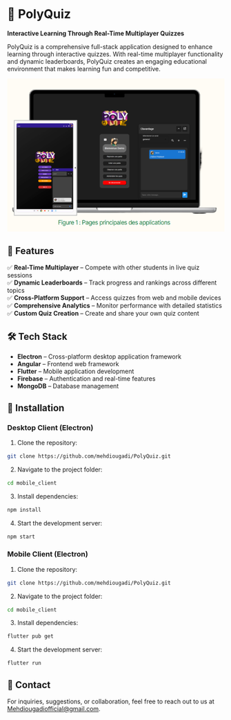 # 🎯 PolyQuiz
**Interactive Learning Through Real-Time Multiplayer Quizzes**

PolyQuiz is a comprehensive full-stack application designed to enhance learning through interactive quizzes. With real-time multiplayer functionality and dynamic leaderboards, PolyQuiz creates an engaging educational environment that makes learning fun and competitive.

![](./img/visual_polyquiz.png)

## 🚀 Features
✅ **Real-Time Multiplayer** – Compete with other students in live quiz sessions  
✅ **Dynamic Leaderboards** – Track progress and rankings across different topics  
✅ **Cross-Platform Support** – Access quizzes from web and mobile devices  
✅ **Comprehensive Analytics** – Monitor performance with detailed statistics  
✅ **Custom Quiz Creation** – Create and share your own quiz content

## 🛠 Tech Stack
* **Electron** – Cross-platform desktop application framework
* **Angular** – Frontend web framework
* **Flutter** – Mobile application development
* **Firebase** – Authentication and real-time features
* **MongoDB** – Database management

## 📲 Installation

### Desktop Client (Electron)
1. Clone the repository:
```bash
git clone https://github.com/mehdiougadi/PolyQuiz.git
```

2. Navigate to the project folder:
```bash
cd mobile_client
```

3. Install dependencies:
```bash
npm install
```

4. Start the development server:
```bash
npm start
```

### Mobile Client (Electron)
1. Clone the repository:
```bash
git clone https://github.com/mehdiougadi/PolyQuiz.git
```

2. Navigate to the project folder:
```bash
cd mobile_client
```

3. Install dependencies:
```bash
flutter pub get
```

4. Start the development server:
```bash
flutter run
```

## 📩 Contact
For inquiries, suggestions, or collaboration, feel free to reach out to us at Mehdiougadiofficial@gmail.com.
